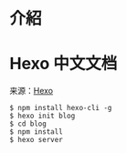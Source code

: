 # 介紹

# Hexo 中文文档

来源：[Hexo](https://hexo.io/zh-cn/)

```
$ npm install hexo-cli -g
$ hexo init blog
$ cd blog
$ npm install
$ hexo server 
```
